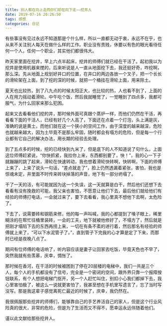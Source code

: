 ```yaml
---
title: 别人都在向上走而你们却在向下走——挖井人
date: 2019-07-16 20:26:50
tags: 感想
categories: 日记
---
```

有些事没有见过永远不知道那是个什么样，所以一直都无动于衷，永远不在乎，也从来不关注别人每天在做什么样的工作。职业没有贵贱，休要以有色的眼光看待任何一个人，任何一个职业，其实他们都很伟大。<!--more-->

昨天家里面在挖井，早上六点半起床，挖井的师傅们就已经在干活了。起初我以为挖井是使用机器来搅的，后来听说是人一直从地面挖下去，我还挺好奇，咋挖啊，那么深。先从地面上规划好井口的位置，在井口的两边各放一个叉子，把一个长长的滑轮架在上面，到了挖的深的时候，就把一个桶挂在滑轮上面，用来除土。

夏天也比较热，到了八九点的时候太阳正大，也比较的热，人也看不到了，上面的人在用力摇动着滑轮。中午吃个饭，然后我就睡觉了，一觉睡到了四点多，我都可服气，为什么回家来那么犯困。

起来又去看看他们挖的井，那时候外面可真跟个蒸炉一样，而他们仍然在干活，再看看下面的干活人，已经有好几个人高了，下面还在点着一个灯泡，头上满是灰，准确的说是黄土，而他们就在这一个狭小的空间工作，由于深度的越来越深，危险也就越来越大，因为土毕竟不是那么牢固，随时都会有塌方的危险，但是每一个行业都有它自己的解决办法，用长期的经验去处理。

到了五点多的时候，挖的已经快到九米了，但是底下的人不知道说了句什么，上面这位师傅赶紧说，“你快抓紧，我拉你上来，东西都别要了，快！”，我的心一下子就蹦蹦的跳了起来，滑轮在快速转动，我也想着滑轮快转啊，快转啊，下面的师傅上来了，上来了说头一句话，“差点就走了”，脸上仍然透漏着紧张，害怕，我也是惊魂未定，井里面不时传来砖块掉落的声音，地下有一部分坍塌了。

干了一天的活，有可能就因为这一个失误，这一天就算是白干，然后他们还想下去看看有没有挽救的可能，我父亲也害怕，不愿意让他们下去，最后他们就给他们有经验的师傅打电话，一会就过来了，要下去看看，我心里真不想他下去啊，太危险了。

下去了，说需要砖和钢筋来修，他的每一声叫喊，我的心都提到了嗓子眼上，稀里糊涂的在帮忙往桶里装砖，一会的工夫，地下就被他修好了，不塌方了，然后就是把刚才塌陷下去的东西再捞上来，一切在有条不紊的进行着，然后那名有经验的师傅就上来了，“可以下水泥管子了。”，直到管子下完我的心才算是定了下来，而那时已经是夜晚八点了。

期间有位师傅的电话响了，听内容应该是妻子让回家去吃饭，毕竟天色也不早了，突然我就有些羡慕，庆幸，惆怅了。

那时候在香河，在干活的时候被困到了停在20层楼的电梯中，我们一共是三个人，每个人的手机都没有了信号，完全是一个密闭的空间，跟外界只靠一个报障按钮联系，有个人想把电梯门抠开，另一个人赶忙叫住，别扣小心我们都掉下去，我心里害怕极了，被这么一说就更害怕了，我甚至想在手机里写遗言了，忘了当时写没写。那是我这辈子感觉离死亡最近的时候了，庆幸，我仍然在。

我很佩服那些挖井的师傅们，能够靠自己的手艺养活自己的家人，但是这个行业风险真的很大，非常的危险，但是为了生活而又不得不，愿幸运永远伴随着他们。

谨以此文献给那些挖井人。